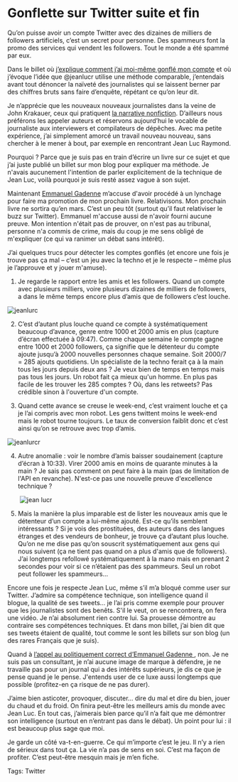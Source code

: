 # Gonflette sur Twitter suite et fin

Qu’on puisse avoir un compte Twitter avec des dizaines de milliers de followers artificiels, c’est un secret pour personne. Des spammeurs font la promo des services qui vendent les followers. Tout le monde a été spammé par eux.

Dans le billet où [j’explique comment j’ai moi-même gonflé mon compte](http://blog.tcrouzet.com/2009/09/24/qui-a-la-plus-grosse-quequette-sur-twitter/) et où j’évoque l’idée que @jeanlucr utilise une méthode comparable, j’entendais avant tout dénoncer la naïveté des journalistes qui se laissent berner par des chiffres bruts sans faire d’enquête, répétant ce qu’on leur dit.

Je n’apprécie que les nouveaux nouveaux journalistes dans la veine de John Krakauer, ceux qui pratiquent [la narrative nonfiction](http://blog.tcrouzet.com/2009/03/01/narrative-nonfiction/). D’ailleurs nous préférons les appeler auteurs et réservons aujourd’hui le vocable de journaliste aux interviewers et compilateurs de dépêches. Avec ma petite expérience, j’ai simplement amorcé un travail nouveau nouveau, sans chercher à le mener à bout, par exemple en rencontrant Jean Luc Raymond.

Pourquoi ? Parce que je suis pas en train d’écrire un livre sur ce sujet et que j’ai juste publié un billet sur mon blog pour expliquer ma méthode. Je n'avais aucunement l'intention de parler explicitement de la technique de Jean Luc, voilà pourquoi je suis resté assez vague à son sujet.

Maintenant [Emmanuel Gadenne](http://twitter.com/egadenne/statuses/4412428333) m’accuse d'avoir procédé à un lynchage pour faire ma promotion de mon prochain livre. Relativisons. Mon prochain livre ne sortira qu’en mars. C’est un peu tôt (surtout qu’il faut relativiser le buzz sur Twitter). Emmanuel m'accuse aussi de n'avoir fourni aucune preuve. Mon intention n'était pas de prouver, on n'est pas au tribunal, personne n'a commis de crime, mais du coup je me sens obligé de m'expliquer (ce qui va ranimer un débat sans intérêt).

J’ai quelques trucs pour détecter les comptes gonflés (et encore une fois je trouve pas ça mal – c’est un jeu avec la techno et je le respecte – même plus je l’approuve et y jouer m'amuse).

1. Je regarde le rapport entre les amis et les followers. Quand un compte avec plusieurs milliers, voire plusieurs dizaines de milliers de followers, a dans le même temps encore plus d’amis que de followers c’est louche.

![jeanlurc](http://blog.tcrouzet.comhttps://tcrouzet.com/images_tc/2009/09/jeanlurc.png)

2. C’est d’autant plus louche quand ce compte à systématiquement beaucoup d’avance, genre entre 1000 et 2000 amis en plus (capture d’écran effectuée à 09:47). Comme chaque semaine le compte gagne entre 1000 et 2000 followers, ça signifie que le détenteur du compte ajoute jusqu’à 2000 nouvelles personnes chaque semaine. Soit 2000/7 = 285 ajouts quotidiens. Un spécialiste de la techno ferait ça à la main tous les jours depuis deux ans ? Je veux bien de temps en temps mais pas tous les jours. Un robot fait ça mieux qu'un homme. En plus pas facile de les trouver les 285 comptes ? Où, dans les retweets? Pas crédible sinon à l'ouverture d'un compte.

3. Quand cette avance se creuse le week-end, c’est vraiment louche et ça je l’ai compris avec mon robot. Les gens twittent moins le week-end mais le robot tourne toujours. Le taux de conversion faiblit donc et c’est ainsi qu’on se retrouve avec trop d’amis.

![jeanlurcr](http://blog.tcrouzet.comhttps://tcrouzet.com/images_tc/2009/09/jeanlurc2.png)

4. Autre anomalie : voir le nombre d’amis baisser soudainement (capture d’écran à 10:33). Virer 2000 amis en moins de quarante minutes à la main ? Je sais pas comment on peut faire à la main (pas de limitation de l'API en revanche). N'est-ce pas une nouvelle preuve d'excellence technique ?

    ![jean lucr](http://blog.tcrouzet.comhttps://tcrouzet.com/images_tc/2009/09/jeanlurc3.png)

5. Mais la manière la plus imparable est de lister les nouveaux amis que le détenteur d’un compte a lui-même ajouté. Est-ce qu’ils semblent intéressants ? Si je vois des prostituées, des auteurs dans des langues étranges et des vendeurs de bonheur, je trouve ça d’autant plus louche. Qu’on ne me dise pas qu’on souscrit systématiquement aux gens qui nous suivent (ça ne tient pas quand on a plus d'amis que de followers). J’ai longtemps refollowé systématiquement à la mano mais en prenant 2 secondes pour voir si ce n’étaient pas des spammeurs. Seul un robot peut follower les spammeurs...

Encore une fois je respecte Jean Luc, même s’il m’a bloqué comme user sur Twitter. J’admire sa compétence technique, son intelligence quand il blogue, la qualité de ses tweets… je l’ai pris comme exemple pour prouver que les journalistes sont des benêts. S'il le veut, on se rencontrera, on fera une vidéo. Je n’ai absolument rien contre lui. Sa prouesse démontre au contraire ses compétences techniques. Et dans mon billet, j’ai bien dit que ses tweets étaient de qualité, tout comme le sont les billets sur son blog (un des rares Français que je suis).

Quand à [l’appel au politiquement correct d’Emmanuel Gadenne ](http://blog.tcrouzet.com/2009/09/24/qui-a-la-plus-grosse-quequette-sur-twitter/#comment-70072), non. Je ne suis pas un consultant, je n’ai aucune image de marque à défendre, je ne travaille pas pour un journal qui a des intérêts supérieurs, je dis ce que je pense quand je le pense. J'entends user de ce luxe aussi longtemps que possible (profitez-en ça risque de ne pas durer).

J’aime bien asticoter, provoquer, discuter… dire du mal et dire du bien, jouer du chaud et du froid. On finira peut-être les meilleurs amis du monde avec Jean Luc. En tout cas, j’aimerais bien parce qu’il n’a fait que me démontrer son intelligence (surtout en n’entrant pas dans le débat). Un point pour lui : il est beaucoup plus sage que moi.

Je garde un côté va-t-en-guerre. Ce qui m’importe c’est le jeu. Il n’y a rien de sérieux dans tout ça. La vie n’a pas de sens en soi. C’est ma façon de profiter. C’est peut-être mesquin mais je m’en fiche.

Tags: Twitter